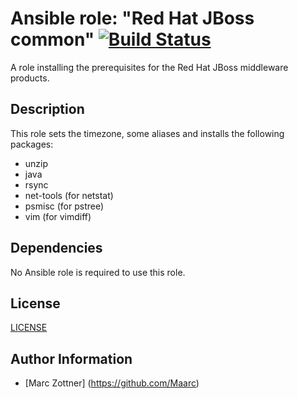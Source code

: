 Ansible role: "Red Hat JBoss common" [![Build Status](https://travis-ci.org/Maarc/ansible-role-redhat-jboss-common.svg?branch=master)](https://travis-ci.org/Maarc/ansible-role-redhat-jboss-common)
=================================

A role installing the prerequisites for the Red Hat JBoss middleware products.


Description
-----------

This role sets the timezone, some aliases and installs the following packages:

- unzip
- java
- rsync
- net-tools (for netstat)
- psmisc (for pstree)
- vim (for vimdiff)



Dependencies
------------

No Ansible role is required to use this role.



License
-------

[LICENSE](./LICENSE)


Author Information
------------------

* [Marc Zottner] (https://github.com/Maarc)
